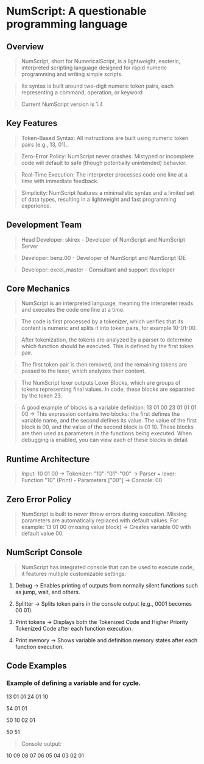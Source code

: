# NumScript: A questionable programming language

## Overview

> NumScript, short for NumericalScript, is a lightweight, esoteric, interpreted scripting language designed for rapid numeric programming and writing simple scripts.

> Its syntax is built around two-digit numeric token pairs, each representing a command, operation, or keyword

> Current NumScript version is 1.4

## Key Features

> Token-Based Syntax: All instructions are built using numeric token pairs (e.g., 13, 01)..

> Zero-Error Policy: NumScript never crashes. Mistyped or incomplete code will default to safe (though potentially unintended) behavior.

> Real-Time Execution: The interpreter processes code one line at a time with immediate feedback.

> Simplicity: NumScript features a minimalistic syntax and a limited set of data types, resulting in a lightweight and fast programming experience.


## Development Team

> Head Developer: skirex - Developer of NumScript and NumScript Server

> Developer: benz.00 - Developer of NumScript and NumScript IDE

> Developer: excel_master - Consultant and support developer

## Core Mechanics

> NumScript is an interpreted language, meaning the interpreter reads and executes the code one line at a time.

> The code is first processed by a tokenizer, which verifies that its content is numeric and splits it into token pairs, for example 10-01-00.

> After tokenization, the tokens are analyzed by a parser to determine which function should be executed. This is defined by the first token pair.

> The first token pair is then removed, and the remaining tokens are passed to the lexer, which analyzes their content.

> The NumScript lexer outputs Lexer Blocks, which are groups of tokens representing final values. In code, these blocks are separated by the token 23.

> A good example of blocks is a variable definition: 13 01 00 23 01 01 01 00
    -> This expression contains two blocks: the first defines the variable name, and the second defines its value. The value of the first block is 00, and the value of the second block is 01 10.
    These blocks are then used as parameters in the functions being executed. When debugging is enabled, you can view each of these blocks in detail.

## Runtime Architecture

> Input: 10 01 00 -> Tokenizer: "10"-"01"-"00" -> Parser + lexer: Function "10" (Print) - Parameters ["00"] -> Console: 00

## Zero Error Policy

> NumScript is built to never throw errors during execution.
> Missing parameters are automatically replaced with default values.
> For example: 13 01 00 (missing value block) → Creates variable 00 with default value 00.

## NumScript Console
> NumScript has integrated console that can be used to execute code, it features multiple customizable settings:

1. Debug -> Enables printing of outputs from normally silent functions such as jump, wait, and others.

2. Splitter -> Splits token pairs in the console output (e.g., 0001 becomes 00 01).

3. Print tokens -> Displays both the Tokenized Code and Higher Priority Tokenized Code after each function execution.

4. Print memory -> Shows variable and definition memory states after each function execution.

## Code Examples

### Example of defining a variable and for cycle.

13 01 01 24 01 10

54 01 01

50 10 02 01

50 51

> Console output:

10
09
08
07
06
05
04
03
02
01
